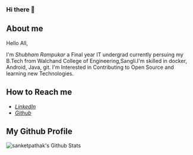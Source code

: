 ### Hi there 👋

## About me

  Hello All,

  I'm *Shubham Rampukar* a Final year IT undergrad currently persuing my B.Tech from Walchand College of Engineering,Sangli.I'm skilled in docker, Android, Java, git.
  I'm Interested in Contributing to Open Source and learning new Technologies.   

## How to Reach me

 - [*LinkedIn*](https://www.linkedin.com/in/shubham-rampurkar-a89315171/)
 - [*Github*](https://github.com/AltCtrlDel1999)

## My Github Profile
<img align="left" alt="sanketpathak's Github Stats" src="https://github-readme-stats.codestackr.vercel.app/api?username=AltCtrlDel1999&show_icons=true&hide_border=true&theme=tokyonight" />

<!--
**AltCtrlDel1999/AltCtrlDel1999** is a ✨ _special_ ✨ repository because its `README.md` (this file) appears on your GitHub profile.

Here are some ideas to get you started:

- 🔭 I’m currently working on ...
- 🌱 I’m currently learning ...
- 👯 I’m looking to collaborate on ...
- 🤔 I’m looking for help with ...
- 💬 Ask me about ...
- 📫 How to reach me: ...
- 😄 Pronouns: ...
- ⚡ Fun fact: ...
-->
